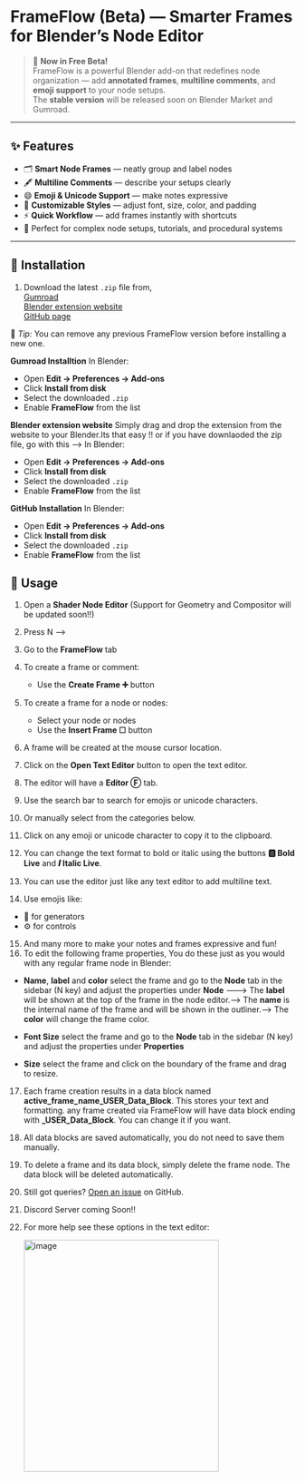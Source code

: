 # FrameFlow (Beta) — Smarter Frames for Blender’s Node Editor

> 🎉 **Now in Free Beta!**  
> FrameFlow is a powerful Blender add-on that redefines node organization — add **annotated frames**, **multiline comments**, and **emoji support** to your node setups.  
> The **stable version** will be released soon on Blender Market and Gumroad.

---

## ✨ Features

- 🗂️ **Smart Node Frames** — neatly group and label nodes  
- 🖋️ **Multiline Comments** — describe your setups clearly  
- 😄 **Emoji & Unicode Support** — make notes expressive  
- 🎨 **Customizable Styles** — adjust font, size, color, and padding  
- ⚡ **Quick Workflow** — add frames instantly with shortcuts  
- 💬 Perfect for complex node setups, tutorials, and procedural systems

---

## 🧩 Installation

1. Download the latest `.zip` file from,    
[Gumroad](https://github.com/abhi-01/FrameFlow-Blender/releases)    
[Blender extension website](https://github.com/abhi-01/FrameFlow-Blender/releases)    
[GitHub page](https://github.com/abhi-01/FrameFlow-Blender/releases)

🧠 *Tip:* You can remove any previous FrameFlow version before installing a new one.

**Gumroad Installtion**
In Blender:
   - Open **Edit → Preferences → Add-ons**
   - Click **Install from disk**
   - Select the downloaded `.zip`
   - Enable **FrameFlow** from the list

**Blender extension website**
Simply drag and drop the extension from the website to your Blender.Its that easy !!
or if you have downlaoded the zip file, go with this -->
In Blender:
   - Open **Edit → Preferences → Add-ons**
   - Click **Install from disk**
   - Select the downloaded `.zip`
   - Enable **FrameFlow** from the list


**GitHub Installation**
In Blender:
   - Open **Edit → Preferences → Add-ons**
   - Click **Install from disk**
   - Select the downloaded `.zip`
   - Enable **FrameFlow** from the list

## 🚀 Usage

1. Open a **Shader Node Editor** (Support for Geometry and Compositor will be updated soon!!)
2. Press N --> 
3. Go to the **FrameFlow** tab
4. To create a frame or comment:
   - Use the **Create Frame ➕** button

5. To create a frame for a node or nodes:
   - Select your node or nodes
   - Use the **Insert Frame ☐** button
6. A frame will be created at the mouse cursor location.
7. Click on the **Open Text Editor** button to open the text editor.
8. The editor will have a **Editor Ⓕ** tab.
9. Use the search bar to search for emojis or unicode characters.
10. Or manually select from the categories below.
11. Click on any emoji or unicode character to copy it to the clipboard.
12. You can change the text format to bold or italic using the buttons **🅱️ Bold Live** and **𝑰 Italic Live**.
13. You can use the editor just like any text editor to add multiline text.
14. Use emojis like:
   - 🌲 for generators
   - ⚙️ for controls
15. And many more to make your notes and frames expressive and fun!
16. To edit the following frame properties, You do these just as you would with any regular frame node in Blender:
   
   - **Name**, **label** and **color**
   select the frame and go to the **Node** tab in the sidebar (N key) and adjust the properties under **Node** --->
   The **label** will be shown at the top of the frame in the node editor.-->
   The **name** is the internal name of the frame and will be shown in the outliner.-->
   The **color** will change the frame color.

   - **Font Size**
   select the frame and go to the **Node** tab in the sidebar (N key) and adjust the properties under **Properties**

   - **Size**
   select the frame and click on the boundary of the frame and drag to resize.

17. Each frame creation results in a data block named **active_frame_name_USER_Data_Block**. This stores your text and formatting.
any frame created via FrameFlow will have data block ending with **_USER_Data_Block**. You can change it if you want.

18. All data blocks are saved automatically, you do not need to save them manually.

19. To delete a frame and its data block, simply delete the frame node. The data block will be deleted automatically.

20. Still got queries?  [Open an issue](https://github.com/abhi-01/FrameFlow-Blender/issues) on GitHub.

21. Discord Server coming Soon!!

22. For more help see these options in the text editor:
    
    <img width="344" height="409" alt="image" src="https://github.com/user-attachments/assets/2053e9de-8c4f-4fc2-b074-552a1eba5f64" />


